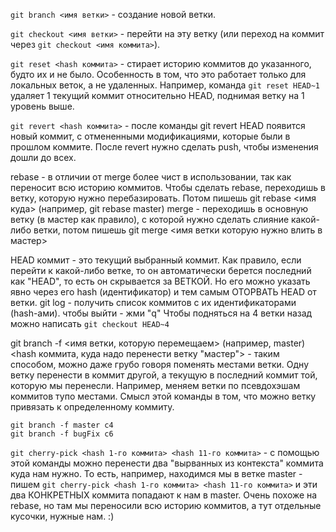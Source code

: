 ```git branch <имя ветки>``` - создание новой ветки.

```git checkout <имя ветки>``` - перейти на эту ветку (или переход на коммит через ```git checkout <имя коммита>```).

```git reset <hash коммита>``` - стирает историю коммитов до указанного, будто их и не было. Особенность в том, что это работает только для локальных веток, а не удаленных. Например, команда ```git reset HEAD~1``` удаляет 1 текущий коммит относительно HEAD, поднимая ветку на 1 уровень выше.

```git revert <hash коммита>``` - после команды git revert HEAD появится новый коммит, с отмененными модификациями, которые были в прошлом коммите. После revert нужно сделать push, чтобы изменения дошли до всех.

rebase - в отличии от merge более чист в использовании, так как переносит всю историю коммитов. Чтобы сделать rebase, переходишь в ветку, которую нужно перебазировать. Потом пишешь git rebase <имя куда> (например, git rebase master)
merge - переходишь в основную ветку (в мастер как правило), с которой нужно сделать слияние какой-либо ветки, потом пишешь git merge <имя ветки которую нужно влить в мастер>

HEAD коммит - это текущий выбранный коммит. Как правило, если перейти к какой-либо ветке, то он автоматически берется последний как "HEAD", то есть он скрывается за ВЕТКОЙ. Но его можно указать явно через его hash (идентификатор) и тем самым ОТОРВАТЬ HEAD от ветки.
git log - получить список коммитов с их идентификаторами (hash-ами). чтобы выйти - жми "q"
Чтобы подняться на 4 ветки назад можно написать ```git checkout HEAD~4```


git branch -f <имя ветки, которую перемещаем> (например, master) <hash коммита, куда надо перенести ветку "мастер"> - таким способом, можно даже грубо говоря поменять местами ветки. Одну ветку перенести в коммит другой, а текущую в последний коммит той, которую мы перенесли. 
Например, меняем ветки по псевдохэшам коммитов тупо местами. Смысл этой команды в том, что можно ветку привязать к определенному коммиту.
```
git branch -f master c4
git branch -f bugFix c6
```

```git cherry-pick <hash 1-го коммита> <hash 11-го коммита>``` - с помощью этой команды можно перенести два "вырванных из контекста" коммита куда нам нужно. То есть, например, находимся мы в ветке master - пишем ```git cherry-pick <hash 1-го коммита> <hash 11-го коммита>``` и эти два КОНКРЕТНЫХ коммита попадают к нам в master. Очень похоже на rebase, но там мы переносили всю историю коммитов, а тут отдельные кусочки, нужные нам. :)